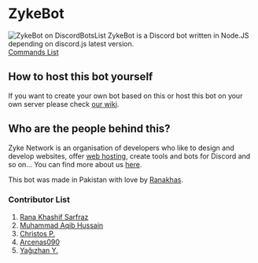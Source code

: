# ZykeBot
![ZykeBot on DiscordBotsList](https://discordbots.org/api/widget/529289749182283806.svg)
ZykeBot is a Discord bot written in Node.JS depending on discord.js latest version.  
[Commands List](https://bot.zyke.me/doc/)  

## How to host this bot yourself
If you want to create your own bot based on this or host this bot on your own server please check [our wiki](https://bot.zyke.me/deploy/).

## Who are the people behind this?
Zyke Network is an organisation of developers who like to design and develop websites, offer [web hosting](https://zykehost.me), create tools and bots for Discord and so on...
You can find more about us [here](https://zyke.me).  

This bot was made in Pakistan with love by [Ranakhas](https://github.com/ranakhas).  

### Contributor List
1. [Rana Khashif Sarfraz](https://rana.fun)
2. [Muhammad Aqib Hussain](https://mahofficial.win/)
3. [Christos P.](https://pctipsgr.uk.to)
4. [Arcenas090](https://arcenas090.me)
5. [Yağızhan Y.](https://yagizhan49.me)
